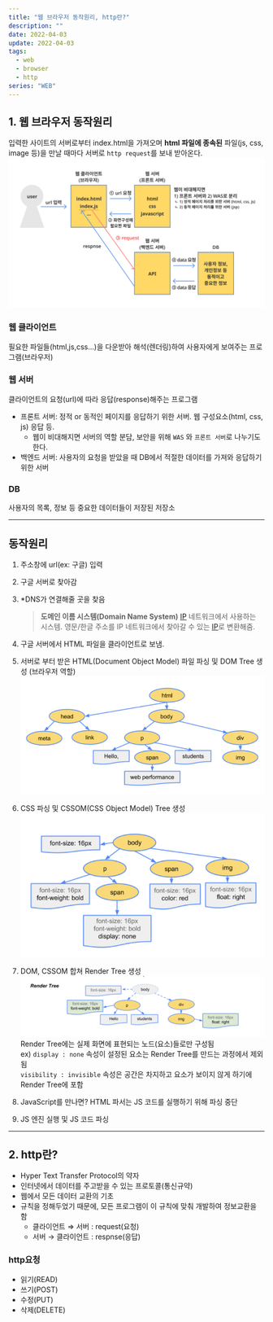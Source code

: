 ```yaml
---
title: "웹 브라우저 동작원리, http란?"
description: ""
date: 2022-04-03
update: 2022-04-03
tags:
  - web
  - browser
  - http
series: "WEB"
---
```


## 1. 웹 브라우저 동작원리
입력한 사이트의 서버로부터 index.html을 가져오며 **html 파일에 종속된** 파일(js, css, image 등)을 만날 때마다 서버로 `http request`를 보내 받아온다.
![overview](web-http(1).png)

### 웹 클라이언트
필요한 파일들(html,js,css...)을 다운받아 해석(렌더링)하여 사용자에게 보여주는 프로그램(브라우저)

### 웹 서버
클라이언트의 요청(url)에 따라 응답(response)해주는 프로그램
- 프론트 서버: 정적 or 동적인 페이지를 응답하기 위한 서버. 웹 구성요소(html, css, js) 응답 등.
    - 웹이 비대해지면 서버의 역할 분담, 보안을 위해 `WAS` 와 `프론트 서버`로 나누기도 한다.
- 백엔드 서버: 사용자의 요청을 받았을 때 DB에서 적절한 데이터를 가져와 응답하기 위한 서버

### DB
사용자의 목록, 정보 등 중요한 데이터들이 저장된 저장소

---
## 동작원리
1. 주소창에 url(ex: 구글) 입력
2. 구글 서버로 찾아감
3. *DNS가 연결해줄 곳을 찾음    
    > **도메인 이름 시스템(Domain Name System)**
    [IP](https://namu.wiki/w/IP) 네트워크에서 사용하는 시스템. 영문/한글 주소를 IP 네트워크에서 찾아갈 수 있는 [IP](https://namu.wiki/w/IP)로 변환해줌.
    > 
4. 구글 서버에서 HTML 파일을 클라이언트로 보냄.
5. 서버로 부터 받은 HTML(Document Object Model) 파일 파싱 및 DOM Tree 생성 (브라우저 역할)
    ![DOM Tree](web-http(2).png)
6. CSS 파싱 및 CSSOM(CSS Object Model) Tree 생성    
    ![CSSOM Tree](web-http(3).png)
    
7. DOM, CSSOM 합쳐 Render Tree 생성    
    ![Render Tree](web-http(4).png)  
    Render Tree에는 실제 화면에 표현되는 노드(요소)들로만 구성됨    
    ex) `display : none` 속성이 설정된 요소는 Render Tree를 만드는 과정에서 제외됨<br/>
    `visibility : invisible` 속성은 공간은 차지하고 요소가 보이지 않게 하기에 Render Tree에 포함    
8. JavaScript를 만나면? HTML 파서는 JS 코드를 실행하기 위해 파싱 중단
9. JS 엔진 실행 및 JS 코드 파싱

---
## 2. http란?
- Hyper Text Transfer Protocol의 약자
- 인터넷에서 데이터를 주고받을 수 있는 프로토콜(통신규약)
- 웹에서 모든 데이터 교환의 기초
- 규칙을 정해두었기 때문에, 모든 프로그램이 이 규칙에 맞춰 개발하여 정보교환을 함
    - 클라이언트 ⇒ 서버 : request(요청)
    - 서버 → 클라이언트 : respnse(응답)

### http요청
- 읽기(READ)
- 쓰기(POST)
- 수정(PUT)
- 삭제(DELETE)
